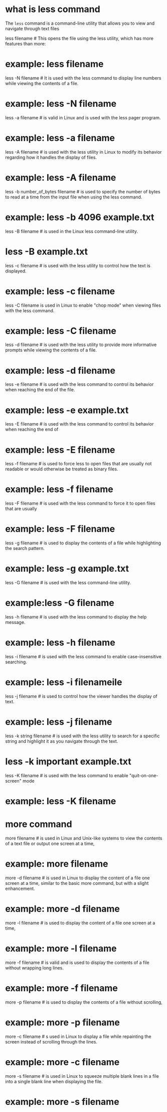 # what is less command
The `less` command is a command-line utility that allows you to view and navigate through text files

less filename   #  This opens the file using the less utility, which has more features than more:
# example:  less filename

less -N filename    # It is used with the less command to display line numbers while viewing the contents of a file.
# example:  less -N filename

less -a filename #  is valid in Linux and is used with the less pager program.
 # example: less -a filename

less -A filename # is used with the less utility in Linux to modify its behavior regarding how it handles the display of files.
# example: less -A filename

less -b number_of_bytes filename # is used to specify the number of bytes to read at a time from the input file when using the less command.
# example: less -b 4096 example.txt

less -B filename # is used in the Linux less command-line utility.
# less -B example.txt

less -c filename # is used with the less utility to control how the text is displayed.
# example: less -c filename

less -C filename is used in Linux to enable "chop mode" when viewing files with the less command.
# example: less -C filename

less -d filename # is used with the less utility to provide more informative prompts while viewing the contents of a file.
# example: less -d filename

less -e filename # is used with the less command to control its behavior when reaching the end of the file.
# example: less -e example.txt

less -E filename # is used with the less command to control its behavior when reaching the end of
# example: less -E filename

less -f filename # is used to force less to open files that are usually not readable or would otherwise be treated as binary files. 
# example: less -f filename

less -F filename # is used with the less command to force it to open files that are usually
# example: less -F filename

less -g filename # is used to display the contents of a file while highlighting the search pattern.
# example: less -g example.txt

less -G filename # is used with the less command-line utility.
# example:less -G filename 

less -h filename # is used with the less command to display the help message.
# example: less -h filename

less -i filename # is used with the less command to enable case-insensitive searching.
# example: less -i filenameile

less -j filename # is used to control how the viewer handles the display of text. 
# example: less -j filename

less -k string filename  # is used with the less utility to search for a specific string and highlight it as you navigate through the text.
# less -k important example.txt

less -K filename # is used with the less command to enable "quit-on-one-screen" mode
# example: less -K filename

 # more command

more filename # is used in Linux and Unix-like systems to view the contents of a text file or output one screen at a time,
# example:  more filename

more -d filename  # is used in Linux to display the content of a file one screen at a time, similar to the basic more command, but with a slight enhancement.
# example:  more -d filename

more -l filename  #  is used to display the content of a file one screen at a time, 
# example:  more -l filename

more -f filename  #  is valid and is used to display the contents of a file without wrapping long lines.
# example: more -f filename

more -p filename # is used to display the contents of a file without scrolling, 
# example: more -p filename

more -c filename  # s used in Linux to display a file while repainting the screen instead of scrolling through the lines.
# example: more -c filename

more -s filename  #  is used in Linux to squeeze multiple blank lines in a file into a single blank line when displaying the file. 
# example: more -s filename



